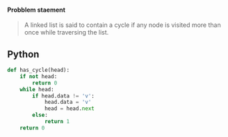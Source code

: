 #### Probblem staement
>A linked list is said to contain a cycle if any node is visited more than once while traversing the list.

## Python
```python
def has_cycle(head):
    if not head:
        return 0
    while head:
        if head.data != 'v':
            head.data = 'v'
            head = head.next
        else:
            return 1
    return 0
```